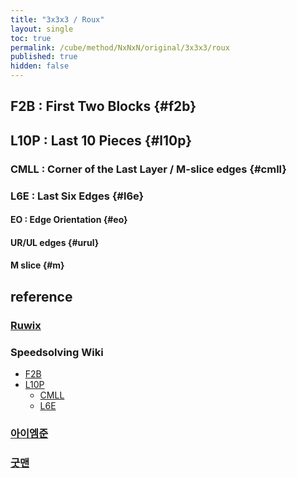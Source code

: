 ```yaml
---
title: "3x3x3 / Roux"
layout: single
toc: true
permalink: /cube/method/NxNxN/original/3x3x3/roux
published: true
hidden: false
---
```


<head>
  <base target="_blank">
  <style>
    .iframe-wrapper {
      overflow    : hidden;
    }
    iframe {
      width       : 250px;
      height      : 330px;
      margin-top  : -20px;
      border      : none;
    }
  </style>
</head>



## F2B : First Two Blocks {#f2b}



## L10P : Last 10 Pieces {#l10p}

### CMLL : Corner of the Last Layer / M-slice edges {#cmll}

### L6E : Last Six Edges {#l6e}

#### EO : Edge Orientation {#eo}

#### UR/UL edges {#urul}

#### M slice {#m}



## reference

### [Ruwix](https://ruwix.com/the-rubiks-cube/different-rubiks-cube-solving-methods/roux-method/)

### Speedsolving Wiki

- [F2B](https://www.speedsolving.com/wiki/index.php/F2B)
- [L10P](https://www.speedsolving.com/wiki/index.php/L10P)
  - [CMLL](https://www.speedsolving.com/wiki/index.php/CMLL)
  - [L6E](https://www.speedsolving.com/wiki/index.php/LSE)

### [아이엠준](https://youtu.be/_yLfgnEx3ao)

### [굿맨](https://youtu.be/rNmTFNgFSeI)
